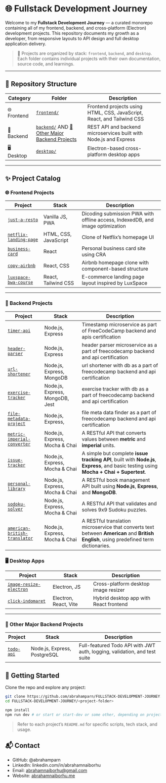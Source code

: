 # 🌐 Fullstack Development Journey

Welcome to my **Fullstack Development Journey** — a curated monorepo containing all of my frontend, backend, and cross-platform (Electron) development projects. This repository documents my growth as a developer, from responsive layouts to API design and full desktop application delivery.

> 🧠 Projects are organized by stack: `frontend`, `backend`, and `desktop`. Each folder contains individual projects with their own documentation, source code, and learnings.

---

## 📁 Repository Structure

| Category    | Folder                                                                                          | Description                                                            |
| ----------- | ----------------------------------------------------------------------------------------------- | ---------------------------------------------------------------------- |
| 🌐 Frontend | [`frontend/`](./frontend)                                                                       | Frontend projects using HTML, CSS, JavaScript, React, and Tailwind CSS |
| 🔧 Backend  | [`backend/`](./backend) AND [🧱 Other Major Backend Projects](#🧱-other-major-backend-projects) | REST API and backend microservices built with Node.js and Express      |
| 🖥️ Desktop  | [`desktop/`](./desktop)                                                                         | Electron-based cross-platform desktop apps                             |

---

## ✨ Project Catalog

### 🌐 Frontend Projects

| Project                                                   | Stack                 | Description                                                                    |
| --------------------------------------------------------- | --------------------- | ------------------------------------------------------------------------------ |
| [`just-a-resto`](./frontend/just-a-resto)                 | Vanilla JS, PWA       | Dicoding submission PWA with offline access, IndexedDB, and image optimization |
| [`netflix-landing-page`](./frontend/netflix-landing-page) | HTML, CSS, JavaScript | Clone of Netflix’s homepage UI                                                 |
| [`business-card`](./frontend/business-card)               | React                 | Personal business card site using CRA                                          |
| [`copy-airbnb`](./frontend/copy-airbnb)                   | React, CSS            | Airbnb homepage clone with component-based structure                           |
| [`luxspace-bwa-course`](./frontend/luxspace-bwa-course)   | React, Tailwind CSS   | E-commerce landing page layout inspired by LuxSpace                            |

---

### 🔧 Backend Projects

| Project                                                                | Stack                           | Description                                                                                                                              |
| ---------------------------------------------------------------------- | ------------------------------- | ---------------------------------------------------------------------------------------------------------------------------------------- |
| [`timer-api`](./backend/timer-api)                                     | Node.js, Express                | Timestamp microservice as part of FreeCodeCamp backend and apis certification                                                            |
| [`header-parser`](./backend/header-parser)                             | Node.js, Express                | header parser microservice as a part of freecodecamp backend and api certification                                                       |
| [`url-shortener`](./backend/url-shortener)                             | Node.js, Express, MongoDB       | url shortener with db as a part of freecodecamp backend and api certification                                                            |
| [`exercise-tracker`](./backend/exercise-tracker)                       | Node.js, Express, MongoDB, Jest | exercise tracker with db as a part of freecodecamp backend and api certification                                                         |
| [`file-metadata-project`](./backend/exercfile-metadata-project)        | Node.js, Express,               | file meta data finder as a part of freecodecamp backend and api certification                                                            |
| [`metric-imperial-converter`](./backend/metric-imperial-converter)     | Node.js, Express, Mocha & Chai  | A RESTful API that converts values between **metric** and **imperial** units.                                                            |
| [`issue-tracker`](./backend/issue-tracker)                             | Node.js, Express, Mocha & Chai  | A simple but complete **issue tracking API**, built with **Node.js**, **Express**, and basic testing using **Mocha + Chai + Supertest**. |
| [`personal-library`](./backend/personal-library)                       | Node.js, Express, Mocha & Chai  | A RESTful book management API built using **Node.js**, **Express**, and **MongoDB**.                                                     |
| [`sodoku-solver`](./backend/sodoku-solver)                             | Node.js, Express, Mocha & Chai  | A RESTful API that validates and solves 9x9 Sudoku puzzles.                                                                              |
| [`american-british-translator`](./backend/american-british-translator) | Node.js, Express, Mocha & Chai  | A RESTful translation microservice that converts text between **American** and **British English**, using predefined term dictionaries.  |

### 🖥️ Desktop Apps

| Project                                                    | Stack                 | Description                            |
| ---------------------------------------------------------- | --------------------- | -------------------------------------- |
| [`image-resize-electron`](./desktop/image-resize-electron) | Electron, JS          | Cross-platform desktop image resizer   |
| [`click-indomaret`](./desktop/click-indomaret)             | Electron, React, Vite | Hybrid desktop app with React frontend |

---

### 🧱 Other Major Backend Projects

| Project                                               | Stack                        | Description                                                               |
| ----------------------------------------------------- | ---------------------------- | ------------------------------------------------------------------------- |
| [`todo-api`](https://github.com/abrahamparn/todo-api) | Node.js, Express, PostgreSQL | Full-featured Todo API with JWT auth, logging, validation, and test suite |

## 🚀 Getting Started

Clone the repo and explore any project:

```bash
git clone https://github.com/abrahamparn/FULLSTACK-DEVELOPMENT-JOURNEY.git
cd FULLSTACK-DEVELOPMENT-JOURNEY/<project-folder>

npm install
npm run dev # or start or start-dev or some other, depending on project
```

> Refer to each project’s `README.md` for specific scripts, tech stack, and usage.

## 📬 Contact

- GitHub: @abrahamparn
- LinkedIn: linkedin.com/in/abrahamnaiborhu
- Email: abrahamnaiborhu@gmail.com
- Website: [abrahamnaiborhu.me](https://abrahamnaiborhu.me)
